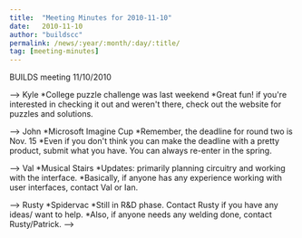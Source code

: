 ```yaml
---
title:  "Meeting Minutes for 2010-11-10"
date:   2010-11-10
author: "buildscc"
permalink: /news/:year/:month/:day/:title/
tag: [meeting-minutes]
---
```


BUILDS meeting
11/10/2010

--> Kyle
*College puzzle challenge was last weekend
*Great fun! if you're interested in checking it out and weren't there, check out the website for puzzles and solutions.

--> John
*Microsoft Imagine Cup
*Remember, the deadline for round two is Nov. 15
*Even if you don't think you can make the deadline with a pretty product, submit what you have. You can always re-enter in the spring.

--> Val
*Musical Stairs
*Updates: primarily planning circuitry and working with the interface.
*Basically, if anyone has any experience working with user interfaces, contact Val or Ian.

--> Rusty
*Spidervac
*Still in R&D phase. Contact Rusty if you have any ideas/ want to help.
*Also, if anyone needs any welding done, contact Rusty/Patrick. --> 